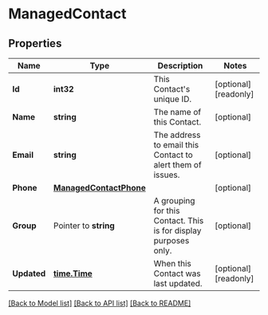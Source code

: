 # ManagedContact

## Properties

Name | Type | Description | Notes
------------ | ------------- | ------------- | -------------
**Id** | **int32** | This Contact&#39;s unique ID.  | [optional] [readonly] 
**Name** | **string** | The name of this Contact.  | [optional] 
**Email** | **string** | The address to email this Contact to alert them of issues.  | [optional] 
**Phone** | [**ManagedContactPhone**](ManagedContact_phone.md) |  | [optional] 
**Group** | Pointer to **string** | A grouping for this Contact. This is for display purposes only.  | [optional] 
**Updated** | [**time.Time**](time.Time.md) | When this Contact was last updated.  | [optional] [readonly] 

[[Back to Model list]](../README.md#documentation-for-models) [[Back to API list]](../README.md#documentation-for-api-endpoints) [[Back to README]](../README.md)


